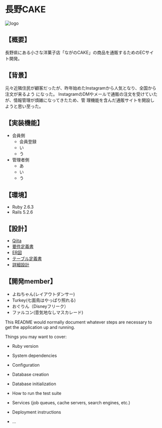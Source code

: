 # 長野CAKE
![logo](https://user-images.githubusercontent.com/89951429/143560202-d4916340-a4e9-435f-8324-a205ea985b66.jpg)
## 【概要】
長野県にある小さな洋菓子店「ながのCAKE」の商品を通販するためのECサイト開発。
## 【背景】
元々近隣住民が顧客だったが、昨年始めたInstagramから人気となり、全国から注文が来るよう
になった。
InstagramのDMやメールで通販の注文を受けていたが、情報管理が煩雑になってきたため、管
理機能を含んだ通販サイトを開設しようと思い至った。
## 【実装機能】
* 会員側
  * 会員登録
  * い
  * う
* 管理者側
  * あ
  * い
  * う
## 【環境】
* Ruby 2.6.3
* Rails 5.2.6
## 【設計】
* [Qiita](http://qiita.com)
* [要件定義書]()
* [ER図]()
* [テーブル定義書](https://docs.google.com/spreadsheets/d/1IIGErIiRCeMoZLQxkHS6TNV7i_zJbbs_jDjifImiGNo/edit#gid=1437272886)
* [詳細設計]()

## 【開発member】
* よねちゃん(レイアウトダンサー)
* Turkey(七面鳥はやっぱり照れる)
* おぐりん（Disneyフリーク）
* ファルコン(意気地なしマスカレード)


This README would normally document whatever steps are necessary to get the
application up and running.

Things you may want to cover:

* Ruby version

* System dependencies

* Configuration

* Database creation

* Database initialization

* How to run the test suite

* Services (job queues, cache servers, search engines, etc.)

* Deployment instructions

* ...
